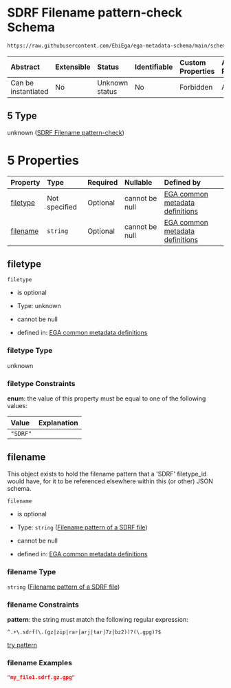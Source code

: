 # SDRF Filename pattern-check Schema

```txt
https://raw.githubusercontent.com/EbiEga/ega-metadata-schema/main/schemas/EGA.common-definitions.json#/definitions/filename-filetype-pattern-check/anyOf/5
```



| Abstract            | Extensible | Status         | Identifiable | Custom Properties | Additional Properties | Access Restrictions | Defined In                                                                                           |
| :------------------ | :--------- | :------------- | :----------- | :---------------- | :-------------------- | :------------------ | :--------------------------------------------------------------------------------------------------- |
| Can be instantiated | No         | Unknown status | No           | Forbidden         | Allowed               | none                | [EGA.common-definitions.json\*](../../../schemas/EGA.common-definitions.json "open original schema") |

## 5 Type

unknown ([SDRF Filename pattern-check](ega-12-definitions-check-filetype-checks-based-on-its-filename-anyof-sdrf-filename-pattern-check.md))

# 5 Properties

| Property              | Type          | Required | Nullable       | Defined by                                                                                                                                                                                                                                                                                                                                  |
| :-------------------- | :------------ | :------- | :------------- | :------------------------------------------------------------------------------------------------------------------------------------------------------------------------------------------------------------------------------------------------------------------------------------------------------------------------------------------ |
| [filetype](#filetype) | Not specified | Optional | cannot be null | [EGA common metadata definitions](ega-12-definitions-check-filetype-checks-based-on-its-filename-anyof-sdrf-filename-pattern-check-properties-filetype.md "https://raw.githubusercontent.com/EbiEga/ega-metadata-schema/main/schemas/EGA.common-definitions.json#/definitions/filename-filetype-pattern-check/anyOf/5/properties/filetype") |
| [filename](#filename) | `string`      | Optional | cannot be null | [EGA common metadata definitions](ega-12-definitions-filename-pattern-of-a-sdrf-file.md "https://raw.githubusercontent.com/EbiEga/ega-metadata-schema/main/schemas/EGA.common-definitions.json#/definitions/filename-filetype-pattern-check/anyOf/5/properties/filename")                                                                   |

## filetype



`filetype`

*   is optional

*   Type: unknown

*   cannot be null

*   defined in: [EGA common metadata definitions](ega-12-definitions-check-filetype-checks-based-on-its-filename-anyof-sdrf-filename-pattern-check-properties-filetype.md "https://raw.githubusercontent.com/EbiEga/ega-metadata-schema/main/schemas/EGA.common-definitions.json#/definitions/filename-filetype-pattern-check/anyOf/5/properties/filetype")

### filetype Type

unknown

### filetype Constraints

**enum**: the value of this property must be equal to one of the following values:

| Value    | Explanation |
| :------- | :---------- |
| `"SDRF"` |             |

## filename

This object exists to hold the filename pattern that a 'SDRF' filetype\_id would have, for it to be referenced elsewhere within this (or other) JSON schema.

`filename`

*   is optional

*   Type: `string` ([Filename pattern of a SDRF file](ega-12-definitions-filename-pattern-of-a-sdrf-file.md))

*   cannot be null

*   defined in: [EGA common metadata definitions](ega-12-definitions-filename-pattern-of-a-sdrf-file.md "https://raw.githubusercontent.com/EbiEga/ega-metadata-schema/main/schemas/EGA.common-definitions.json#/definitions/filename-filetype-pattern-check/anyOf/5/properties/filename")

### filename Type

`string` ([Filename pattern of a SDRF file](ega-12-definitions-filename-pattern-of-a-sdrf-file.md))

### filename Constraints

**pattern**: the string must match the following regular expression:&#x20;

```regexp
^.+\.sdrf(\.(gz|zip|rar|arj|tar|7z|bz2))?(\.gpg)?$
```

[try pattern](https://regexr.com/?expression=%5E.%2B%5C.sdrf\(%5C.\(gz%7Czip%7Crar%7Carj%7Ctar%7C7z%7Cbz2\)\)%3F\(%5C.gpg\)%3F%24 "try regular expression with regexr.com")

### filename Examples

```json
"my_file1.sdrf.gz.gpg"
```
